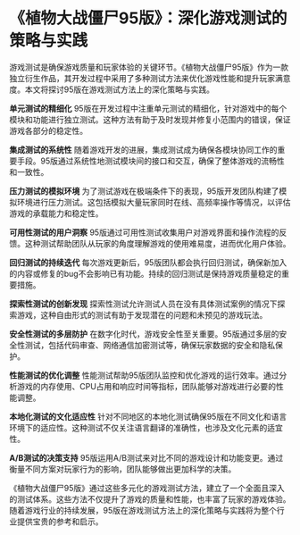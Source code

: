 # 《植物大战僵尸95版》：深化游戏测试的策略与实践

游戏测试是确保游戏质量和玩家体验的关键环节。《植物大战僵尸95版》作为一款独立衍生作品，其开发过程中采用了多种测试方法来优化游戏性能和提升玩家满意度。本文将探讨95版在游戏测试方法上的深化策略与实践。

**单元测试的精细化**
95版在开发过程中注重单元测试的精细化，针对游戏中的每个模块和功能进行独立测试。这种方法有助于及时发现并修复小范围内的错误，保证游戏各部分的稳定性。

**集成测试的系统性**
随着游戏开发的进展，集成测试成为确保各模块协同工作的重要手段。95版通过系统性地测试模块间的接口和交互，确保了整体游戏的流畅性和一致性。

**压力测试的模拟环境**
为了测试游戏在极端条件下的表现，95版开发团队构建了模拟环境进行压力测试。这包括模拟大量玩家同时在线、高频率操作等情况，以评估游戏的承载能力和稳定性。

**可用性测试的用户洞察**
95版通过可用性测试收集用户对游戏界面和操作流程的反馈。这种测试帮助团队从玩家的角度理解游戏的使用难易度，进而优化用户体验。

**回归测试的持续迭代**
每次游戏更新后，95版团队都会执行回归测试，确保新加入的内容或修复的bug不会影响已有功能。持续的回归测试是保持游戏质量稳定的重要措施。

**探索性测试的创新发现**
探索性测试允许测试人员在没有具体测试案例的情况下探索游戏，这种自由形式的测试有助于发现潜在的问题和未预见的游戏玩法。

**安全性测试的多层防护**
在数字化时代，游戏安全性至关重要。95版通过多层的安全性测试，包括代码审查、网络通信加密测试等，确保玩家数据的安全和隐私保护。

**性能测试的优化调整**
性能测试帮助95版团队监控和优化游戏的运行效率。通过分析游戏的内存使用、CPU占用和响应时间等指标，团队能够对游戏进行必要的性能调整。

**本地化测试的文化适应性**
针对不同地区的本地化测试确保95版在不同文化和语言环境下的适应性。这种测试不仅关注语言翻译的准确性，也涉及文化元素的适宜性。

**A/B测试的决策支持**
95版运用A/B测试来对比不同的游戏设计和功能变更。通过衡量不同方案对玩家行为的影响，团队能够做出更加科学的决策。

《植物大战僵尸95版》通过这些多元化的游戏测试方法，建立了一个全面且深入的测试体系。这些方法不仅提升了游戏的质量和性能，也丰富了玩家的游戏体验。随着游戏行业的持续发展，95版在游戏测试方法上的深化策略与实践将为整个行业提供宝贵的参考和启示。